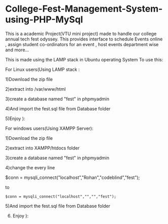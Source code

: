 # College-Fest-Management-System-using-PHP-MySql

This is a academic Project(VTU mini project) made to handle our college annual tech fest odyssey. This provides interface to schedule Events online ,
assign student co-ordinators for an event , host events department wise and more...

This is made using the LAMP stack in Ubuntu operating System
To use this:

For Linux users(Using LAMP stack :

1)Download the zip file

2)extract into /var/www/html

3)create a database named "fest" in phpmyadmin

4)And import the fest.sql file from Database folder

5)Enjoy ):




For windows users(Using XAMPP Server):

1)Download the zip file

2)extract into XAMPP/htdocs folder

3)create a database named "fest" in phpmyadmin

4)change the every line 

   $conn = mysqli_connect("localhost","Rohan","codeblind","fest");
   
   to 
   
    $conn = mysqli_connect("localhost","","","fest"); 
    
 5)And import the fest.sql file from Database folder
 
 6) Enjoy ):
